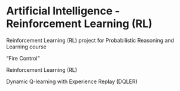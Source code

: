# Artificial Intelligence - Reinforcement Learning (RL)

Reinforcement Learning (RL) project for Probabilistic Reasoning and Learning course 

“Fire Control”

Reinforcement Learning (RL)

Dynamic Q-learning with Experience Replay (DQLER)
